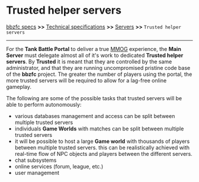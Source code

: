 # Trusted helper servers

[bbzfc specs](../bbzfc_specs.md) **>>** [Technical specifications](technical_specifications.md) **>>** [Servers](servers.md) **>>** `Trusted helper servers`

---

For the **Tank Battle Portal** to deliver a true
[MMOG](https://en.wikipedia.org/wiki/Massively_multiplayer_online_game) experience, the **Main Server** must delegate
almost all of it's work to dedicated **Trusted helper servers**. By **Trusted** it is meant that they are
controlled by the same administrator, and that they are running uncompromised pristine code base of the **bbzfc**
project. The greater the number of players using the portal, the more trusted servers will be required to allow
for a lag-free online gameplay.

The following are some of the possible tasks that trusted servers will be able to perform autonomously:

- various databases management and access can be split between multiple trusted servers
- individuals **Game Worlds** with matches can be split between multiple trusted servers
- it will be possible to host a large **Game world** with thousands of players between multiple trusted servers.
this can be realistically achieved with real-time flow of NPC objects and players between the different servers.
- chat subsystems
- online services (forum, league, etc.)
- user management
